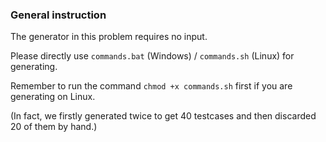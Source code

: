 ### General instruction

The generator in this problem requires no input.

Please directly use `commands.bat` (Windows) / `commands.sh` (Linux) for generating.

Remember to run the command `chmod +x commands.sh` first if you are generating on Linux.

(In fact, we firstly generated twice to get 40 testcases and then discarded 20 of them by hand.)
